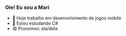 ### Oie! Eu sou a Mari

- 🔭 Hoje trabalho em desenvolvimento de jogos mobile
- 🌱 Estou estudando C# 
- 😄 Pronomes: ela/dela

